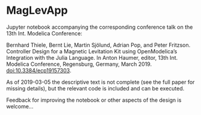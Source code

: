 # MagLevApp

Jupyter notebook accompanying the corresponding conference talk on the 13th Int. Modelica Conference:

Bernhard Thiele, Bernt Lie, Martin Sjölund, Adrian Pop, and Peter Fritzson. Controller Design for a Magnetic Levitation Kit using OpenModelica’s Integration with the Julia Language. In Anton Haumer, editor, 13th Int. Modelica Conference, Regensburg, Germany, March 2019. [doi:10.3384/ecp19157303](https://www.doi.org/10.3384/ecp19157303).

As of 2019-03-05 the descriptive text is not complete (see the full paper for missing details), but the relevant code is included and can be executed.

Feedback for improving the notebook or other aspects of the design is welcome...
